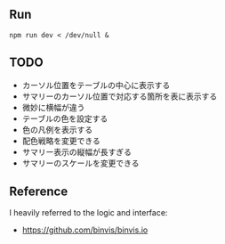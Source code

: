 ## Run

```
npm run dev < /dev/null &
```

## TODO

- カーソル位置をテーブルの中心に表示する
- サマリーのカーソル位置で対応する箇所を表に表示する
- 微妙に横幅が違う
- テーブルの色を設定する
- 色の凡例を表示する
- 配色戦略を変更できる
- サマリー表示の縦幅が長すぎる
- サマリーのスケールを変更できる

## Reference

I heavily referred to the logic and interface:

- https://github.com/binvis/binvis.io
